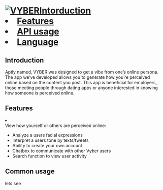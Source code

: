 <h1 text-align="center">
  <br>
        <a href="https://github.com/erin0418/Vyber" target="_blank">
   <img src="https://imgur.com/a/4X5p3Ii" alt="VYBER" title="VYBER/>
  <br>
  </h1>
## Table of contents

  * [Intorduction](#introduction)
  * [Features](#features)
  * [API usage](#api-usage)
  * [Language](#language)


## Introduction

Aptly named, VYBER was designed to get a vibe from one’s online persona. The app we’ve developed allows you to generate how you’re perceived online based on the content you post. This app is beneficial for employers, those meeting people through dating apps or anyone interested in knowing how someone is perceived online.

## Features
<li></li>
View how yourself or others are perceived online:
<ul>
<li>Analyze a users facial expressions</li>
<li>Interpret a users tone by texts/tweets</li>
<li>Ability to create your own account</li>
<li>Chatbox to communicate with other Vyber users</li>
<li>Search function to view user activity</li>
</ul>

## Common usage

lets see
<!-- END doctoc generated TOC please keep comment here to allow auto update -->

<!-- # burgers2
Heading
=======

## Sub-heading

Paragraphs are separated
by a blank line.

Two spaces at the end of a line  
produces a line break.

Text attributes _italic_, 
**bold**, `monospace`.

Horizontal rule:

---

Bullet list:

  * apples
  * oranges
  * pears

Numbered list:

  1. wash
  2. rinse
  3. repeat

A [link](http://example.com).

![Image](https://media.giphy.com/media/qE8EuaecyLH6U/giphy.gif)

> Markdown uses email-style > characters for blockquoting.

Inline <abbr title="Hypertext Markup Language">HTML</abbr> is supported. -->
